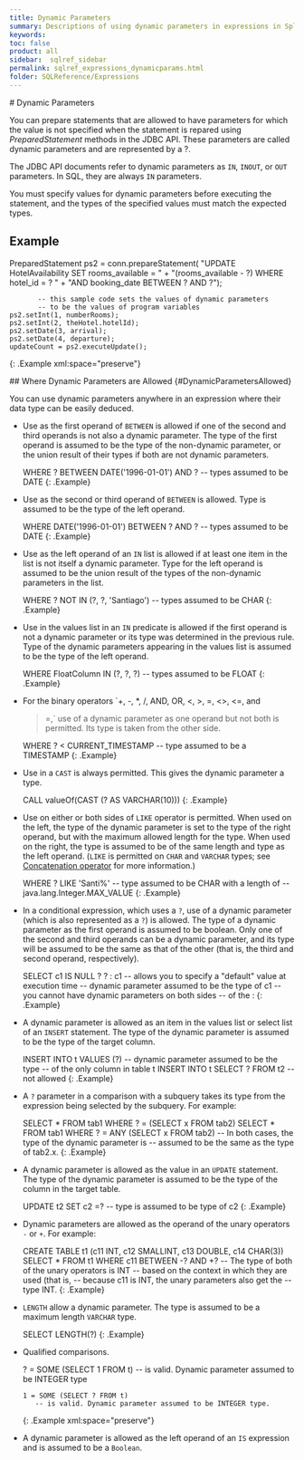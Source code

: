 ```yaml
---
title: Dynamic Parameters
summary: Descriptions of using dynamic parameters in expressions in Splice Machine SQL prepared statements
keywords:
toc: false
product: all
sidebar:  sqlref_sidebar
permalink: sqlref_expressions_dynamicparams.html
folder: SQLReference/Expressions
---
```

<section>
<div class="TopicContent" data-swiftype-index="true" markdown="1">
# Dynamic Parameters

You can prepare statements that are allowed to have parameters for which
the value is not specified when the statement is repared using
*PreparedStatement* methods in the JDBC API. These parameters are called
dynamic parameters and are represented by a ?.

The JDBC API documents refer to dynamic parameters as `IN`, `INOUT`, or
`OUT` parameters. In SQL, they are always `IN` parameters.

You must specify values for dynamic parameters before executing the
statement, and the types of the specified values must match the expected
types.

## Example

<div class="preWrapperWide" markdown="1">
    PreparedStatement ps2 = conn.prepareStatement(
      "UPDATE HotelAvailability SET rooms_available = " +
      "(rooms_available - ?) WHERE hotel_id = ? " +
      "AND booking_date BETWEEN ? AND ?");
    
           -- this sample code sets the values of dynamic parameters
           -- to be the values of program variables
    ps2.setInt(1, numberRooms);
    ps2.setInt(2, theHotel.hotelId);
    ps2.setDate(3, arrival);
    ps2.setDate(4, departure);
    updateCount = ps2.executeUpdate();
{: .Example xml:space="preserve"}

</div>
## Where Dynamic Parameters are Allowed   {#DynamicParametersAllowed}

You can use dynamic parameters anywhere in an expression where their
data type can be easily deduced.

* Use as the first operand of `BETWEEN` is allowed if one of the second
  and third operands is not also a dynamic parameter. The type of the
  first operand is assumed to be the type of the non-dynamic parameter,
  or the union result of their types if both are not dynamic parameters.
  <div class="preWrapper" markdown="1">
      WHERE ? BETWEEN DATE('1996-01-01') AND ?
         -- types assumed to be DATE
  {: .Example}
  
  </div>

* Use as the second or third operand of `BETWEEN` is allowed. Type is
  assumed to be the type of the left operand.
  <div class="preWrapper" markdown="1">
      WHERE DATE('1996-01-01') BETWEEN ? AND ?
         -- types assumed to be DATE
  {: .Example}
  
  </div>

* Use as the left operand of an `IN` list is allowed if at least one
  item in the list is not itself a dynamic parameter. Type for the left
  operand is assumed to be the union result of the types of the
  non-dynamic parameters in the list.
  <div class="preWrapper" markdown="1">
      WHERE ? NOT IN (?, ?, 'Santiago')
         -- types assumed to be CHAR
  {: .Example}
  
  </div>

* Use in the values list in an `IN` predicate is allowed if the first
  operand is not a dynamic parameter or its type was determined in the
  previous rule. Type of the dynamic parameters appearing in the values
  list is assumed to be the type of the left operand.
  <div class="preWrapper" markdown="1">
      WHERE FloatColumn IN (?, ?, ?)
         -- types assumed to be FLOAT
  {: .Example}
  
  </div>

* For the binary operators `+, -, *, /, AND, OR, <, >, =, <>, <=, and
  >=,` use of a dynamic parameter as one operand but not both is
  permitted. Its type is taken from the other side.
  <div class="preWrapper" markdown="1">
      WHERE ? < CURRENT_TIMESTAMP
         -- type assumed to be a TIMESTAMP
  {: .Example}
  
  </div>

* Use in a `CAST` is always permitted. This gives the dynamic parameter
  a type.
  <div class="preWrapper" markdown="1">
      CALL valueOf(CAST (? AS VARCHAR(10)))
  {: .Example}
  
  </div>

* Use on either or both sides of `LIKE` operator is permitted. When used
  on the left, the type of the dynamic parameter is set to the type of
  the right operand, but with the maximum allowed length for the type.
  When used on the right, the type is assumed to be of the same length
  and type as the left operand. (`LIKE` is permitted on `CHAR` and
  `VARCHAR` types; see [Concatenation
  operator](sqlref_builtinfcns_concat.html) for more information.)
  <div class="preWrapper" markdown="1">
      WHERE ? LIKE 'Santi%'
         -- type assumed to be CHAR with a length of
         -- java.lang.Integer.MAX_VALUE
  {: .Example}
  
  </div>

* In a conditional expression, which uses a `?`, use of a dynamic
  parameter (which is also represented as a `?`) is allowed. The type of
  a dynamic parameter as the first operand is assumed to be boolean.
  Only one of the second and third operands can be a dynamic parameter,
  and its type will be assumed to be the same as that of the other (that
  is, the third and second operand, respectively).
  <div class="preWrapper" markdown="1">
      SELECT c1 IS NULL ? ? : c1
         -- allows you to specify a "default" value at execution time
         -- dynamic parameter assumed to be the type of c1
         -- you cannot have dynamic parameters on both sides
         -- of the :
  {: .Example}
  
  </div>

* A dynamic parameter is allowed as an item in the values list or select
  list of an `INSERT` statement. The type of the dynamic parameter is
  assumed to be the type of the target column.
  <div class="preWrapper" markdown="1">
      INSERT INTO t VALUES (?)
         -- dynamic parameter assumed to be the type
         -- of the only column in table t
      INSERT INTO t SELECT ?
      FROM t2
         -- not allowed
  {: .Example}
  
  </div>

* A `?` parameter in a comparison with a subquery takes its type from
  the expression being selected by the subquery. For example:
  <div class="preWrapper" markdown="1">
      SELECT *
      FROM tab1
      WHERE ? = (SELECT x FROM tab2)
      SELECT *
      FROM tab1
      WHERE ? = ANY (SELECT x FROM tab2)
         -- In both cases, the type of the dynamic parameter is
         -- assumed to be the same as the type of tab2.x.
  {: .Example}
  
  </div>

* A dynamic parameter is allowed as the value in an `UPDATE` statement.
  The type of the dynamic parameter is assumed to be the type of the
  column in the target table.
  <div class="preWrapper" markdown="1">
      UPDATE t2 SET c2 =?
         -- type is assumed to be type of c2
  {: .Example}
  
  </div>

* Dynamic parameters are allowed as the operand of the unary operators
  `-` or `+`. For example:
  <div class="preWrapper" markdown="1">
      CREATE TABLE t1 (c11 INT, c12 SMALLINT, c13 DOUBLE, c14 CHAR(3))
      SELECT * FROM t1 WHERE c11 BETWEEN -? AND +?
         -- The type of both of the unary operators is INT
         -- based on the context in which they are used (that is,
         -- because c11 is INT, the unary parameters also get the
         -- type INT.
  {: .Example}
  
  </div>

* `LENGTH` allow a dynamic parameter. The type is assumed to be a
  maximum length `VARCHAR` type.
  <div class="preWrapper" markdown="1">
      SELECT LENGTH(?)
  {: .Example}
  
  </div>

* Qualified comparisons.
  <div class="preWrapper" markdown="1">
      ? = SOME (SELECT 1 FROM t)
         -- is valid. Dynamic parameter assumed to be INTEGER type
      
      1 = SOME (SELECT ? FROM t)
         -- is valid. Dynamic parameter assumed to be INTEGER type.
  {: .Example xml:space="preserve"}
  
  </div>

* A dynamic parameter is allowed as the left operand of an `IS`
  expression and is assumed to be a `Boolean`.

</div>
</section>

